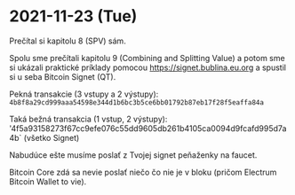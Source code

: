 # 2021-11-23 (Tue)

Prečítal si kapitolu 8 (SPV) sám.

Spolu sme prečítali kapitolu 9 (Combining and Splitting Value) a potom sme
si ukázali praktické príklady pomocou https://signet.bublina.eu.org a spustil
si u seba Bitcoin Signet (QT).

Pekná transakcie (3 vstupy a 2 výstupy): `4b8f8a29cd999aaa54598e344d1b6bc3b5ce6bb01792b87eb17f28f5eaffa84a`

Taká bežná transakcia (1 vstup, 2 výstupy): '4f5a93158273f67cc9efe076c55dd9605db261b4105ca0094d9fcafd995d7a4b` (všetko Signet)

Nabudúce ešte musíme poslať z Tvojej signet peňaženky na faucet.

Bitcoin Core zdá sa nevie poslať niečo čo nie je v bloku (pričom Electrum Bitcoin Wallet to vie).
